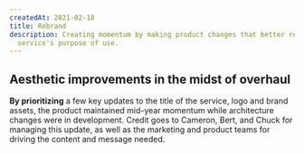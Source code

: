 ```yaml
---
createdAt: 2021-02-18
title: Rebrand
description: Creating momentum by making product changes that better reflect the
  service's purpose of use.
---
```

## Aesthetic improvements in the midst of overhaul

**By prioritizing** a few key updates to the title of the service, logo and brand assets, the product maintained mid-year momentum while architecture changes were in development. Credit goes to Cameron, Bert, and Chuck for managing this update, as well as the marketing and product teams for driving the content and message needed.